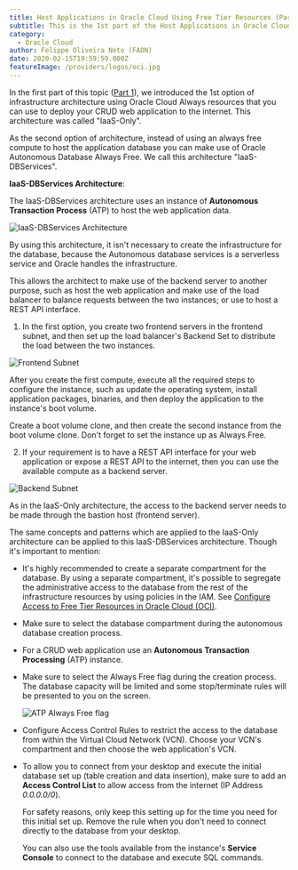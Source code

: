 ```yaml
---
title: Host Applications in Oracle Cloud Using Free Tier Resources (Part 2)
subtitle: This is the 1st part of the Host Applications in Oracle Cloud series.
category:
  - Oracle Cloud
author: Felippe Oliveira Neto (FAON)
date: 2020-02-15T19:59:59.000Z
featureImage: /providers/logos/oci.jpg
---
```

In the first part of this topic ([Part 1](host-apps-oci-part-1)), we introduced the 1st option of infrastructure architecture using Oracle Cloud Always resources that you can use to deploy your CRUD web application to the internet. This architecture was called "IaaS-Only".

As the second option of architecture, instead of using an always free compute to host the application database you can make use of Oracle Autonomous Database Always Free. We call this architecture "IaaS-DBServices".

**IaaS-DBServices Architecture**:

The IaaS-DBServices architecture uses an instance of **Autonomous Transaction Process** (ATP) to host the web application data.

![IaaS-DBServices Architecture](/providers/posts/oci/oci-iaas-dbservices-architecture.jpg)

By using this architecture, it isn't necessary to create the infrastructure for the database, because the Autonomous database services is a serverless service and Oracle handles the infrastructure.

This allows the architect to make use of the backend server to another purpose, such as host the web application and make use of the load balancer to balance requests between the two instances; or use to host a REST API interface.

1. In the first option, you create two frontend servers in the frontend subnet, and then set up the load balancer's Backend Set to distribute the load between the two instances.

  ![Frontend Subnet](/providers/posts/oci/oci-frontend-subnet-2-details.jpg)

  After you create the first compute, execute all the required steps to configure the instance, such as update the operating system, install application packages, binaries, and then deploy the application to the instance's boot volume.

  Create a boot volume clone, and then create the second instance from the boot volume clone. Don't forget to set the instance up as Always Free.

2. If your requirement is to have a REST API interface for your web application or expose a REST API to the internet, then you can use the available compute as a backend server.

  ![Backend Subnet](/providers/posts/oci/oci-backend-subnet-2-details.jpg)

  As in the IaaS-Only architecture, the access to the backend server needs to be made through the bastion host (frontend server).

The same concepts and patterns which are applied to the IaaS-Only architecture can be applied to this IaaS-DBServices architecture. Though it's important to mention:

* It's highly recommended to create a separate compartment for the database. By using a separate compartment, it's possible to segregate the administrative access to the database from the rest of the infrastructure resources by using policies in the IAM. See [Configure Access to Free Tier Resources in Oracle Cloud (OCI)](/provide-access-resources-oci).

* Make sure to select the database compartment during the autonomous database creation process.

* For a CRUD web application use an **Autonomous Transaction Processing** (ATP) instance.

* Make sure to select the Always Free flag during the creation process. The database capacity will be limited and some stop/terminate rules will be presented to you on the screen.

  ![ATP Always Free flag](oci-atp-always-free-flag.jpg)

* Configure Access Control Rules to restrict the access to the database from within the Virtual Cloud Network (VCN). Choose your VCN's compartment and then choose the web application's VCN.

* To allow you to connect from your desktop and execute the initial database set up (table creation and data insertion), make sure to add an **Access Control List** to allow access from the internet (IP Address _0.0.0.0/0_).

  For safety reasons, only keep this setting up for the time you need for this initial set up. Remove the rule when you don't need to connect directly to the database from your desktop.

  You can also use the tools available from the instance's **Service Console** to connect to the database and execute SQL commands.
